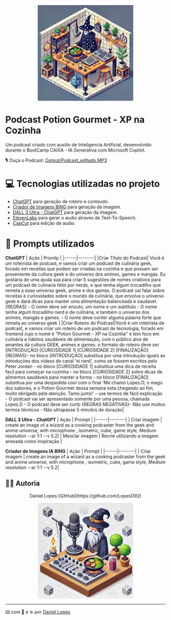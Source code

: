 <p align="center">
<img 
    src="./assets/cover.webp"
    width="300"
/>
</p>



# Podcast Potion Gourmet - XP na Cozinha


Um podcast criado com auxilio de Inteligencia Artificial, desenvolvido durante o BootCamp CAIXA - IA Generativa com Microsoft Copilot. 

🎙️ Ouça o Podcast: [Output/Podcast_editado.MP3](https://github.com/LopesD92/Podcast-Potion-Gourmet---XP-na-cozinha---Projeto-de-IA/blob/main/output/Podcast%20Potion-Gourmet%20-%20Level%201.mp3)


# 💻 Tecnologias utilizadas no projeto


- [ChatGPT](https://chatgpt.com/) para geração de roteiro e conteudo.
- [Criador de Imagens BING](https://www.bing.com/images/create?FORM=GDPCLS) para geração da imagem.
- [DALL 3 Ultra - ChatGPT](https://chatgpt.com/g/g-T0cSa59Fg-dall-3-ultra) para geração da imagem.
- [ElevenLabs](https://elevenlabs.io/app/home) para gerar o audio atraves de Text-To-Speech.
- [CapCut](https://www.capcut.com/pt-br/) para edição de audio.


# 🧠 Prompts utilizados


**ChatGPT**
| Ação | Promtp |
|------|--------|
|Criar Título do Podcast| Você é um roteirista de podcast, e vamos criar um podcast de culinária geek, focado em receitas que podem ser criadas na cozinha e que possam ser proveniente da cultura geek e do universo dos animes, games e mangás. Eu gostaria de uma ajuda sua para criar 5 sugestões de nomes criativos para um podcast de culinaria feito por nerds, e que tenha algum trocadilho que remeta a esse universo geek, anime e dos games. O podcast vai falar sobre receitas e curiosidades sobre o mundo da culinária, que envolva o universo geek e dará dicas para manter uma alimentação balanceada e saudável. {REGRAS} - O nome deve ser enxuto, um nome e um subtítulo - O nome tenha algum trocadilho nerd e de culinária, e também o universo dos animes, mangás e games. - O nome deve conter alguma palavra forte que remeta ao universo geek |
|Criar Roteiro do Podcast|Você é um roteirista de podcast, e vamos criar um  roteiro de um podcast de tecnologia, focado em frontend cujo o nome é "Potion Gourmet - XP na Cozinha" e tem foco em culinária e hábitos saudáveis de alimentação, com o público alvo de amantes da cultura GEEK, animes e games. o formato do roteiro deve ser [INTRODUÇÃO] [CURIOSIDADE 1] [CURIOSIDADE 2] [FINALIZAÇÃO] {REGRAS}- no bloco [INTRODUÇÃO] substitua por uma introdução iguais as introduções dos vídeos do canal 'ei nerd', como se fossem escritos pelo Peter Jordan - no bloco [CURIOSIDADE 1] substitua uma dica de receita facil para começar na cozinha - no bloco [CURIOSIDADE 2] sobre dicas de alimentos saudáveis para manter a forma  - no bloco [FINALIZAÇÃO] substitua por uma despedida cool com o final 'Me chamo Lopes.D, o mago dos sabores, e o Potion Gourmet dessa semana esta chegando ao fim, muito obrigado pela atenção. Tamo junto!' - use termos de fácil explicação - O podcast vai ser apresentado somente por uma pessoa, chamada Lopes.D  - O podcast deve ser curto {REGRAS NEGATIVAS}- Não use muitos termos técnicos - Não ultrapasse 5 minutos de duração|

**DALL 3 Ultra - ChatGPT**
| Ação | Prompt |
|------|--------|
| Criar imagem | create an image of a wizard as a cooking podcaster from the geek and anime universe, with microphone , isometric, cube, game style, Medium resolution  --ar 1:1 --v 5.2|
| Mesclar imagem | Recrie utilizando a imagem anexada como inspiração |

**Criador de Imagens IA BING**
| Ação | Prompt |
|------|--------|
| Criar imagem | create an image of a wizard as a cooking podcaster from the geek and anime universe, with microphone , isometric, cube, game style, Medium resolution  --ar 1:1 --v 5.2|


## 👨‍💻 Autoria

<p align="center">
Daniel Lopes  
[GitHub](https://github.com/LopesD92) 
</p>



<p align="center">
<img 
    src="./assets/cover2.jpg"
    width="300"
/>
</p>




---

⌨️ com 💜 e :coffee: por [Daniel Lopes](https://github.com/LopesD92) 
